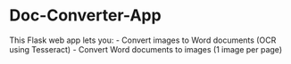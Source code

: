 # Doc-Converter-App
This Flask web app lets you: - Convert images to Word documents (OCR using Tesseract) - Convert Word documents to images (1 image per page)
